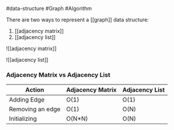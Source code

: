 #data-structure #Graph #Algorithm 

There are two ways to represent a [[graph]] data structure:

1. [[adjacency matrix]]
2. [[adjacency list]]

![[adjacency matrix]]

![[adjacency list]]

### Adjacency Matrix vs Adjacency List

|Action|Adjacency Matrix|Adjacency List|
|---|---|---|
|Adding Edge|O(1)|O(1)|
|Removing an edge|O(1)|O(N)|
|Initializing|O(N*N)|O(N)|
